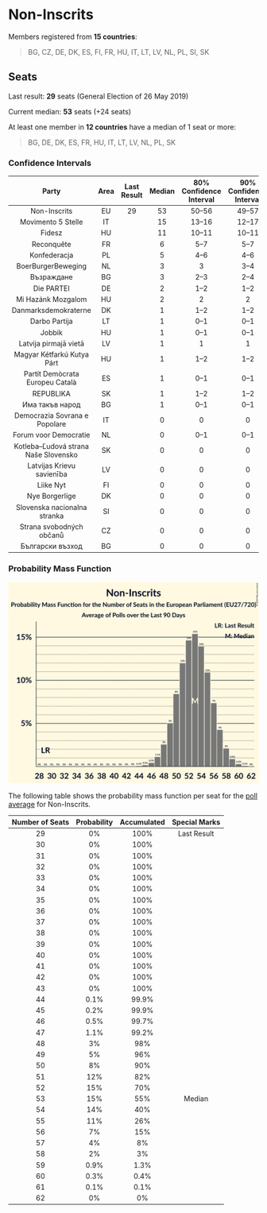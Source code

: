 # Non-Inscrits

Members registered from **15 countries**:

> BG, CZ, DE, DK, ES, FI, FR, HU, IT, LT, LV, NL, PL, SI, SK

## Seats

Last result: **29** seats (General Election of 26 May 2019)

Current median: **53** seats (+24 seats)

At least one member in **12 countries** have a median of 1 seat or more:

> BG, DE, DK, ES, FR, HU, IT, LT, LV, NL, PL, SK

### Confidence Intervals

| Party | Area | Last Result | Median | 80% Confidence Interval | 90% Confidence Interval | 95% Confidence Interval | 99% Confidence Interval |
|:-----:|:----:|:-----------:|:------:|:-----------------------:|:-----------------------:|:-----------------------:|:-----------------------:|
| Non-Inscrits | EU | 29 | 53 | 50–56 | 49–57 | 48–58 | 46–59 |
| Movimento 5 Stelle | IT | | 15 | 13–16 | 12–17 | 12–17 | 11–18 |
| Fidesz | HU | | 11 | 10–11 | 10–11 | 10–12 | 9–12 |
| Reconquête | FR | | 6 | 5–7 | 5–7 | 4–7 | 0–8 |
| Konfederacja | PL | | 5 | 4–6 | 4–6 | 3–7 | 3–7 |
| BoerBurgerBeweging | NL | | 3 | 3 | 3–4 | 3–4 | 2–4 |
| Възраждане | BG | | 3 | 2–3 | 2–4 | 2–4 | 2–4 |
| Die PARTEI | DE | | 2 | 1–2 | 1–2 | 1–2 | 1–3 |
| Mi Hazánk Mozgalom | HU | | 2 | 2 | 2 | 2–3 | 2–3 |
| Danmarksdemokraterne | DK | | 1 | 1–2 | 1–2 | 1–2 | 1–2 |
| Darbo Partija | LT | | 1 | 0–1 | 0–1 | 0–1 | 0–1 |
| Jobbik | HU | | 1 | 0–1 | 0–1 | 0–1 | 0–1 |
| Latvija pirmajā vietā | LV | | 1 | 1 | 1 | 1 | 1 |
| Magyar Kétfarkú Kutya Párt | HU | | 1 | 1–2 | 1–2 | 1–2 | 0–2 |
| Partit Demòcrata Europeu Català | ES | | 1 | 0–1 | 0–1 | 0–1 | 0–1 |
| REPUBLIKA | SK | | 1 | 1–2 | 1–2 | 0–2 | 0–2 |
| Има такъв народ | BG | | 1 | 0–1 | 0–1 | 0–1 | 0–1 |
| Democrazia Sovrana e Popolare | IT | | 0 | 0 | 0 | 0 | 0 |
| Forum voor Democratie | NL | | 0 | 0–1 | 0–1 | 0–1 | 0–1 |
| Kotleba–Ľudová strana Naše Slovensko | SK | | 0 | 0 | 0 | 0 | 0 |
| Latvijas Krievu savienība | LV | | 0 | 0 | 0 | 0 | 0 |
| Liike Nyt | FI | | 0 | 0 | 0 | 0 | 0 |
| Nye Borgerlige | DK | | 0 | 0 | 0 | 0 | 0 |
| Slovenska nacionalna stranka | SI | | 0 | 0 | 0 | 0 | 0 |
| Strana svobodných občanů | CZ | | 0 | 0 | 0 | 0 | 0 |
| Български възход | BG | | 0 | 0 | 0 | 0 | 0 |

### Probability Mass Function

![Graph with seats probability mass function not yet produced](average-2023-10-31-seats-pmf-non-inscrits.png "Seats Probability Mass Function")

The following table shows the probability mass function per seat for the [poll average](average-2023-10-31.html) for Non-Inscrits.

| Number of Seats | Probability | Accumulated | Special Marks |
|:---------------:|:-----------:|:-----------:|:-------------:|
| 29 | 0% | 100% | Last Result |
| 30 | 0% | 100% |  |
| 31 | 0% | 100% |  |
| 32 | 0% | 100% |  |
| 33 | 0% | 100% |  |
| 34 | 0% | 100% |  |
| 35 | 0% | 100% |  |
| 36 | 0% | 100% |  |
| 37 | 0% | 100% |  |
| 38 | 0% | 100% |  |
| 39 | 0% | 100% |  |
| 40 | 0% | 100% |  |
| 41 | 0% | 100% |  |
| 42 | 0% | 100% |  |
| 43 | 0% | 100% |  |
| 44 | 0.1% | 99.9% |  |
| 45 | 0.2% | 99.9% |  |
| 46 | 0.5% | 99.7% |  |
| 47 | 1.1% | 99.2% |  |
| 48 | 3% | 98% |  |
| 49 | 5% | 96% |  |
| 50 | 8% | 90% |  |
| 51 | 12% | 82% |  |
| 52 | 15% | 70% |  |
| 53 | 15% | 55% | Median |
| 54 | 14% | 40% |  |
| 55 | 11% | 26% |  |
| 56 | 7% | 15% |  |
| 57 | 4% | 8% |  |
| 58 | 2% | 3% |  |
| 59 | 0.9% | 1.3% |  |
| 60 | 0.3% | 0.4% |  |
| 61 | 0.1% | 0.1% |  |
| 62 | 0% | 0% |  |


